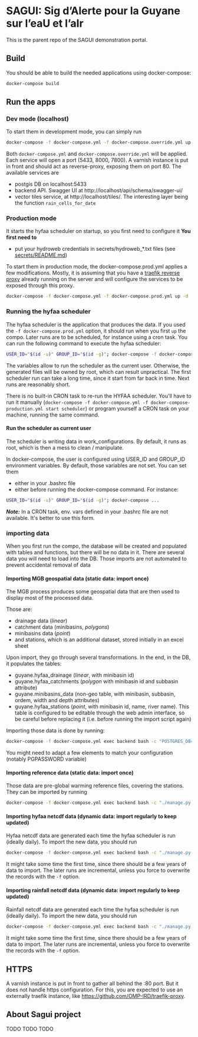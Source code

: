 # SAGUI: Sig d’Alerte pour la Guyane sur l’eaU et l’aIr
This is the parent repo of the SAGUI demonstration portal.

## Build
You should be able to build the needed applications using docker-compose:
```bash
docker-compose build
```

## Run the apps
### Dev mode (localhost)
To start them in development mode, you can simply run
```bash
docker-compose -f docker-compose.yml -f docker-compose.override.yml up -d
```
Both `docker-compose.yml` and `docker-compose.override.yml` will be applied. Each service will open a port (5433, 8000, 7800). A varnish instance is put in front and should act as reverse-proxy, exposing them on port 80.
The available services are
- postgis DB on localhost:5433
- backend API. Swagger UI at http://localhost/api/schema/swagger-ui/
- vector tiles service, at http://localhost/tiles/. The interesting layer being the function `rain_cells_for_date`

### Production mode
It starts the hyfaa scheduler on startup, so you first need to configure it
**You first need to**
- put your hydroweb credentials in secrets/hydroweb_*.txt files (see [secrets/README.md](secrets/README.md))

To start them in production mode, the docker-compose.prod.yml applies a few modifications. Mostly, it is assuming that you have a [traefik reverse proxy](https://github.com/OMP-IRD/traefik-proxy) already running on the server and will configure the services to be exposed through this proxy.
```bash
docker-compose -f docker-compose.yml -f docker-compose.prod.yml up -d
```


### Running the hyfaa scheduler
The hyfaa scheduler is the application that produces the data. If you used the `-f docker-compose.prod.yml` option, it should run when you first `up` the compo. Later runs are to be scheduled, for instance using a cron task. You can run the following command to execute the hyfaa scheduler:
```bash
USER_ID="$(id -u)" GROUP_ID="$(id -g)"; docker-compose -f docker-compose.yml -f docker-compose-production.yml restart scheduler
```
The variables allow to run the scheduler as the current user. Otherwise, the generated files will be owned by root, which can result unpractical.
The first scheduler run can take a long time, since it start from far back in time. Next runs are reasonably short.

There is no built-in CRON task to re-run the HYFAA scheduler. You'll have to run it manually (`docker-compose -f docker-compose.yml -f docker-compose-production.yml start scheduler`) or program yourself a CRON task on your machine, running the same command.

#### Run the scheduler as current user
The scheduler is writing data in work_configurations. By default, it runs as
 root, which is then a mess to clean / manipulate.

 In docker-compose, the user is configured using USER_ID and GROUP_ID environment
  variables. By default, those variables are not set. You can set them
  * either in your .bashrc file
  * either before running the docker-compose command. For instance:

```bash
USER_ID="$(id -u)" GROUP_ID="$(id -g)"; docker-compose ...
```

_**Note:**_ In a CRON task, env. vars defined in your .bashrc file are not
 available. It's better to use this form.


### importing data
When you first run the compo, the database will be created and populated with tables and functions, but there will be no data in it.
There are several data you will need to load into the DB. Those imports are not automated to prevent accidental removal of data

#### Importing MGB geospatial data (static data: import once)
The MGB process produces some geospatial data that are then used to display most of the processed data.

Those are:
- drainage data (*linear*)
- catchment data (minibasins, *polygons*)
- minibasins data (*point*)
- and stations, which is an additional dataset, stored initially in an excel sheet

Upon import, they go through several transformations. In the end, in the DB, it populates the tables:
- guyane.hyfaa_drainage (*linear*, with minibasin id)
- guyane.hyfaa_catchments (*polygon* with minibasin id and subbasin attribute)
- guyane.minibasins_data (non-geo table, with minibasin, subbasin, ordem, width and depth attributes)
- guyane.hyfaa_stations (*point*, with minibasin id, name, river name). This table is configured to be editable through the web admin interface, so be careful before replacing it (i.e. before running the import script again)

Importing those data is done by running:
```bash
docker-compose -f docker-compose.yml exec backend bash -c "POSTGRES_DB=sagui;POSTGRES_USER=postgres;export PGPASSWORD=sagui;cd /data;./publish.sh"
```
You might need to adapt a few elements to match your configuration (notably PGPASSWORD variable)

#### Importing reference data (static data: import once)
Those data are pre-global warming reference files, covering the stations. 
They can be imported by running
```bash
docker-compose -f docker-compose.yml exec backend bash -c "./manage.py stations_import_reference_data -p /data/stations/data_ref_2010-2020.csv"
```

#### Importing hyfaa netcdf data (dynamic data: import regularly to keep updated)
Hyfaa netcdf data are generated each time the hyfaa scheduler is run (ideally daily). To import the new data, you should run

```bash
docker-compose -f docker-compose.yml exec backend bash -c "./manage.py hyfaa_import"
```
It might take some time the first time, since there should be a few years of data to import. The later runs are incremental, unless you force to overwrite the records with the `-f` option.

#### Importing rainfall netcdf data (dynamic data: import regularly to keep updated)
Rainfall netcdf data are generated each time the hyfaa scheduler is run (ideally daily). To import the new data, you should run

```bash
docker-compose -f docker-compose.yml exec backend bash -c "./manage.py rainfall_import"
```
It might take some time the first time, since there should be a few years of data to import. The later runs are incremental, unless you force to overwrite the records with the `-f` option.

## HTTPS
A varnish instance is put in front to gather all behind the :80 port. But it does not handle https configuration. 
For this, you are expected to use an externally traefik instance, like https://github.com/OMP-IRD/traefik-proxy.

## About Sagui project

TODO TODO TODO

